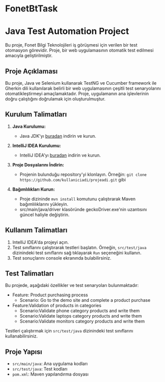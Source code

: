 # FonetBtTask
# Java Test Automation Project

Bu proje, Fonet Bilgi Teknolojileri iş görüşmesi için verilen bir test otomasyon görevidir. Proje, bir web uygulamasının otomatik test edilmesi amacıyla geliştirilmiştir.

## Proje Açıklaması

Bu proje, Java ve Selenium kullanarak TestNG ve Cucumber framework ile Gherkin dili kullanılarak belirli bir web uygulamasının çeşitli test senaryolarını otomatikleştirmeyi amaçlamaktadır. Proje, uygulamanın ana işlevlerinin doğru çalıştığını doğrulamak için oluşturulmuştur.

## Kurulum Talimatları

1. **Java Kurulumu:**
   - Java JDK'yı [buradan](https://www.oracle.com/java/technologies/javase-jdk11-downloads.html) indirin ve kurun.

2. **IntelliJ IDEA Kurulumu:**
   - IntelliJ IDEA'yı [buradan](https://www.jetbrains.com/idea/download/) indirin ve kurun.

3. **Proje Dosyalarını İndirin:**
   - Projenin bulunduğu repository'yi klonlayın. Örneğin: `git clone https://github.com/kullaniciadi/projeadi.git` gibi

4. **Bağımlılıkları Kurun:**
   - Proje dizininde `mvn install` komutunu çalıştırarak Maven bağımlılıklarını yükleyin.
   - src/main/java/driver klasöründe geckoDriver.exe'nin uzantısını güncel haliyle değiştirin.

## Kullanım Talimatları

1. IntelliJ IDEA'da projeyi açın.
2. Test sınıflarını çalıştırarak testleri başlatın. Örneğin, `src/test/java` dizinindeki test sınıflarını sağ tıklayarak `Run` seçeneğini kullanın.
3. Test sonuçlarını console ekranında bulabilirsiniz.

## Test Talimatları

Bu projede, aşağıdaki özellikler ve test senaryoları bulunmaktadır:
- Feature: Product purchasing process
    - Scenario: Go to the demo site and complete a product purchase
- Feature:Validation of products in categories
    - Scenario:Validate phone category products and write them
    - Scenario:Validate laptops category products and write them
    - Scenario:Validate monitors category products and write them

Testleri çalıştırmak için `src/test/java` dizinindeki test sınıflarını kullanabilirsiniz.

## Proje Yapısı

- `src/main/java`: Ana uygulama kodları
- `src/test/java`: Test kodları
- `pom.xml`: Maven yapılandırma dosyası

